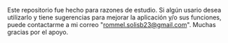 Este repositorio fue hecho para razones de estudio. Si algún usario desea utilizarlo y tiene sugerencias para mejorar la aplicación y/o sus funciones, puede contactarme a mi correo "rommel.solisb23@gmail.com".
Muchas gracias por el apoyo.
